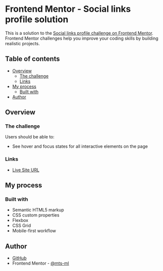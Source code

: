 # Frontend Mentor - Social links profile solution

This is a solution to the [Social links profile challenge on Frontend Mentor](https://www.frontendmentor.io/challenges/social-links-profile-UG32l9m6dQ). Frontend Mentor challenges help you improve your coding skills by building realistic projects. 

## Table of contents

- [Overview](#overview)
  - [The challenge](#the-challenge)
  - [Links](#links)
- [My process](#my-process)
  - [Built with](#built-with)
- [Author](#author)


## Overview

### The challenge

Users should be able to:

- See hover and focus states for all interactive elements on the page


### Links

- [Live Site URL](https://mts-ml.github.io/development/social-links-profile-main/index.html)


## My process

### Built with

- Semantic HTML5 markup
- CSS custom properties
- Flexbox
- CSS Grid
- Mobile-first workflow


## Author

- [GitHub](https://github.com/mts-ml)
- Frontend Mentor - [@mts-ml](https://www.frontendmentor.io/profile/mts-ml)
